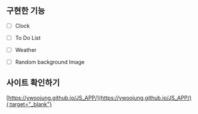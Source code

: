 
## 구현한 기능
- [ ] Clock
- [ ] To Do List
- [ ] Weather
- [ ] Random background Image


## 사이트 확인하기
[https://ywoojung.github.io/JS_APP/](https://ywoojung.github.io/JS_APP/){:target="_blank"}
